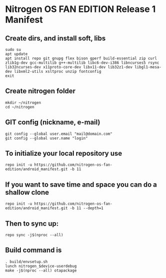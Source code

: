 Nitrogen OS FAN EDITION Release 1 Manifest
====================

Create dirs, and install soft, libs
-----------------------------------

    sudo su
    apt update
    apt install repo git gnupg flex bison gperf build-essential zip curl zlib1g-dev gcc-multilib g++-multilib libc6-dev-i386 libncurses5 rsync lib32ncurses-dev x11proto-core-dev libx11-dev lib32z1-dev libgl1-mesa-dev libxml2-utils xsltproc unzip fontconfig
    exit

Create nitrogen folder
----------------------

    mkdir ~/nitrogen
    cd ~/nitrogen

GIT config (nickname, e-mail)
-----------------------------

    git config --global user.email "mail@domain.com"
    git config --global user.name "login"

To initialize your local repository use
---------------------------------------

    repo init -u https://github.com/nitrogen-os-fan-edition/android_manifest.git -b 11

If you want to save time and space you can do a shallow clone
---------------------------------------

    repo init -u https://github.com/nitrogen-os-fan-edition/android_manifest.git -b 11 --depth=1
    
Then to sync up:
----------------

    repo sync -j$(nproc --all)

Build command is
----------------
    . build/envsetup.sh
    lunch nitrogen_$device-userdebug
    make -j$(nproc --all) otapackage

